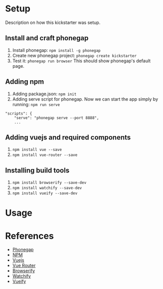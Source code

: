 # Setup
Description on how this kickstarter was setup.

## Install and craft phonegap
1. Install phonegap: `npm install -g phonegap`
1. Create new phonegap project: `phonegap create kickstarter`
1. Test it: `phonegap run browser`
This should show phonegap's default page.

## Adding npm
1. Adding package.json: `npm init`
1. Adding serve script for phonegap. Now we can start the app simply by running: `npm run serve`
```
"scripts": {
    "serve": "phonegap serve --port 8888",
    ...
```

## Adding vuejs and required components
1. `npm install vue --save`
1. `npm install vue-router --save`

## Installing build tools
1. `npm install browserify --save-dev`
1. `npm install watchify --save-dev`
1. `npm install vueify --save-dev`

# Usage


# References
* [Phonegap](https://phonegap.com/)
* [NPM](https://www.npmjs.com/)
* [Vuejs]()
* [Vue Router]()
* [Browserify](https://www.npmjs.com/package/browserify)
* [Watchify](https://www.npmjs.com/package/browserify)
* [Vueify](https://www.npmjs.com/package/vueify)